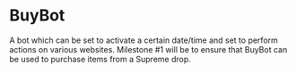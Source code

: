 # BuyBot
A bot which can be set to activate a certain date/time and set to perform actions on various websites. Milestone #1 will be to ensure that BuyBot can be used to purchase items from a Supreme drop.
